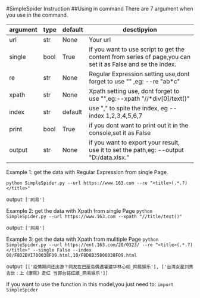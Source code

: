 #SimpleSpider Instruction
##Using in command
There are 7 argument when you use in the command.

| argument | type |default|desctipyion|
| --- | --- | --- |---|
|url|str|None|Your url
single|bool|True|If you want to use script to get the content from series of page,you can set it as False and se the index. 
|re|str|None|Regular Expression setting use,dont forget to use "" ,eg: --re "ab*c"
|xpath|str|None|Xpath setting use, dont forget to use "",eg:--xpath "//*div[0]/text()"
|index|str|default|use "," to spite the index, eg --index  1,2,3,4,5,6,7
|print|bool|True| if you dont want to print out it in the console,set it as False
|output|str|None| if you want to export your result, use it to set the path,eg: --output "D:/data.xlsx."

Example 1:
get the data with Regular Expression from single Page.
```
python SimpleSpider.py --url https://www.163.com --re "<title>(.*.?)</title>"
```

output:
```['网易']```

Example 2:
get the data with Xpath from single Page
```python SimpleSpider.py --url https://www.163.com --xpath "//title/text()"```

output:
```['网易']```

Example 3:
get the data with Xpath from mulitiple Page
```python SimpleSpider.py --url https://ent.163.com/20/0323/ --re "<title>(.*.?)</title>" --single False --index 08/F8D2BVI700038FO9.html,10/F8D8B35800038FO9.html```

output:
```[['疫情期间还出游？网友在巴厘岛偶遇霍建华林心如_网易娱乐'], ['台湾女星刘真去世：上《康熙》走红 当郭台铭红娘_网易娱乐']]```



If you want to use the function in this model,you just need to:
```import SimpleSpider```

